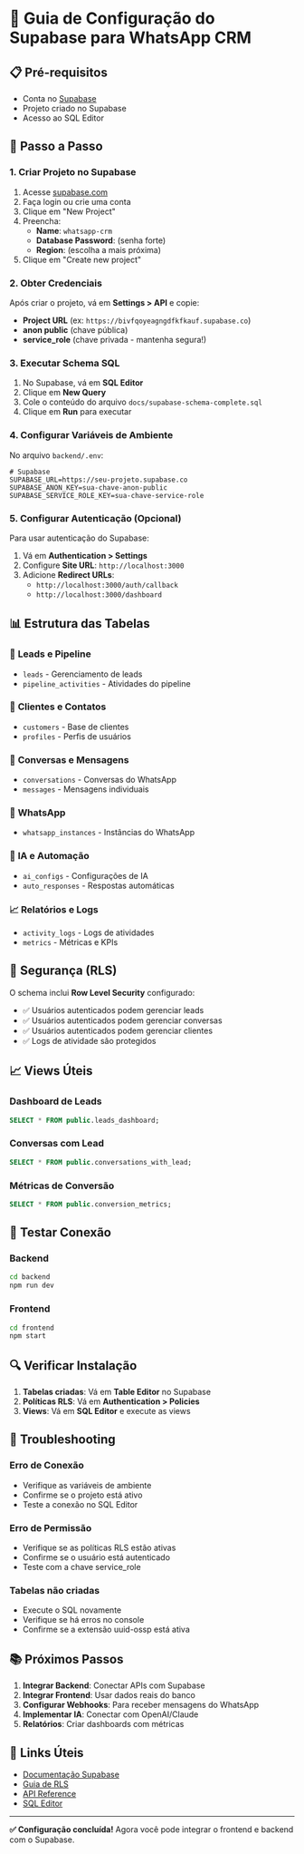 # 🚀 Guia de Configuração do Supabase para WhatsApp CRM

## 📋 Pré-requisitos

- Conta no [Supabase](https://supabase.com)
- Projeto criado no Supabase
- Acesso ao SQL Editor

## 🔧 Passo a Passo

### 1. Criar Projeto no Supabase

1. Acesse [supabase.com](https://supabase.com)
2. Faça login ou crie uma conta
3. Clique em "New Project"
4. Preencha:
   - **Name**: `whatsapp-crm`
   - **Database Password**: (senha forte)
   - **Region**: (escolha a mais próxima)
5. Clique em "Create new project"

### 2. Obter Credenciais

Após criar o projeto, vá em **Settings > API** e copie:

- **Project URL** (ex: `https://bivfqoyeagngdfkfkauf.supabase.co`)
- **anon public** (chave pública)
- **service_role** (chave privada - mantenha segura!)

### 3. Executar Schema SQL

1. No Supabase, vá em **SQL Editor**
2. Clique em **New Query**
3. Cole o conteúdo do arquivo `docs/supabase-schema-complete.sql`
4. Clique em **Run** para executar

### 4. Configurar Variáveis de Ambiente

No arquivo `backend/.env`:

```env
# Supabase
SUPABASE_URL=https://seu-projeto.supabase.co
SUPABASE_ANON_KEY=sua-chave-anon-public
SUPABASE_SERVICE_ROLE_KEY=sua-chave-service-role
```

### 5. Configurar Autenticação (Opcional)

Para usar autenticação do Supabase:

1. Vá em **Authentication > Settings**
2. Configure **Site URL**: `http://localhost:3000`
3. Adicione **Redirect URLs**:
   - `http://localhost:3000/auth/callback`
   - `http://localhost:3000/dashboard`

## 📊 Estrutura das Tabelas

### 🎯 **Leads e Pipeline**
- `leads` - Gerenciamento de leads
- `pipeline_activities` - Atividades do pipeline

### 👥 **Clientes e Contatos**
- `customers` - Base de clientes
- `profiles` - Perfis de usuários

### 💬 **Conversas e Mensagens**
- `conversations` - Conversas do WhatsApp
- `messages` - Mensagens individuais

### 📱 **WhatsApp**
- `whatsapp_instances` - Instâncias do WhatsApp

### 🤖 **IA e Automação**
- `ai_configs` - Configurações de IA
- `auto_responses` - Respostas automáticas

### 📈 **Relatórios e Logs**
- `activity_logs` - Logs de atividades
- `metrics` - Métricas e KPIs

## 🔐 Segurança (RLS)

O schema inclui **Row Level Security** configurado:

- ✅ Usuários autenticados podem gerenciar leads
- ✅ Usuários autenticados podem gerenciar conversas
- ✅ Usuários autenticados podem gerenciar clientes
- ✅ Logs de atividade são protegidos

## 📈 Views Úteis

### Dashboard de Leads
```sql
SELECT * FROM public.leads_dashboard;
```

### Conversas com Lead
```sql
SELECT * FROM public.conversations_with_lead;
```

### Métricas de Conversão
```sql
SELECT * FROM public.conversion_metrics;
```

## 🧪 Testar Conexão

### Backend
```bash
cd backend
npm run dev
```

### Frontend
```bash
cd frontend
npm start
```

## 🔍 Verificar Instalação

1. **Tabelas criadas**: Vá em **Table Editor** no Supabase
2. **Políticas RLS**: Vá em **Authentication > Policies**
3. **Views**: Vá em **SQL Editor** e execute as views

## 🚨 Troubleshooting

### Erro de Conexão
- Verifique as variáveis de ambiente
- Confirme se o projeto está ativo
- Teste a conexão no SQL Editor

### Erro de Permissão
- Verifique se as políticas RLS estão ativas
- Confirme se o usuário está autenticado
- Teste com a chave service_role

### Tabelas não criadas
- Execute o SQL novamente
- Verifique se há erros no console
- Confirme se a extensão uuid-ossp está ativa

## 📚 Próximos Passos

1. **Integrar Backend**: Conectar APIs com Supabase
2. **Integrar Frontend**: Usar dados reais do banco
3. **Configurar Webhooks**: Para receber mensagens do WhatsApp
4. **Implementar IA**: Conectar com OpenAI/Claude
5. **Relatórios**: Criar dashboards com métricas

## 🔗 Links Úteis

- [Documentação Supabase](https://supabase.com/docs)
- [Guia de RLS](https://supabase.com/docs/guides/auth/row-level-security)
- [API Reference](https://supabase.com/docs/reference/javascript)
- [SQL Editor](https://supabase.com/docs/guides/database/sql-editor)

---

**✅ Configuração concluída!** Agora você pode integrar o frontend e backend com o Supabase. 